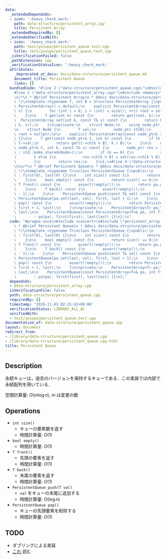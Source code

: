 ```yaml
---
data:
  _extendedDependsOn:
  - icon: ':heavy_check_mark:'
    path: data-structure/persistent_array.cpp
    title: Persistent Array
  _extendedRequiredBy: []
  _extendedVerifiedWith:
  - icon: ':heavy_check_mark:'
    path: test/yosupo/persistent_queue.test.cpp
    title: test/yosupo/persistent_queue.test.cpp
  _isVerificationFailed: false
  _pathExtension: cpp
  _verificationStatusIcon: ':heavy_check_mark:'
  attributes:
    _deprecated_at_docs: docs/data-structure/persistent_queue.md
    document_title: Persistent Queue
    links: []
  bundledCode: "#line 2 \"data-structure/persistent_queue.cpp\"\n#include <cassert>\n\
    #line 2 \"data-structure/persistent_array.cpp\"\n#include <memory>\n#include <vector>\n\
    \n/*\n * @brief Persistent Array\n * @docs docs/data-structure/persistent_array.md\n\
    \ */\ntemplate <typename T, int B = 2>\nclass PersistentArray {\npublic:\n   \
    \ PersistentArray() = default;\n    explicit PersistentArray(const std::vector<T>&\
    \ v) {\n        for (int i = 0; i < (int) v.size(); ++i) root = set(root, i, v[i]);\n\
    \    }\n\n    T get(int k) const {\n        return get(root, k);\n    }\n\n  \
    \  PersistentArray set(int k, const T& x) const {\n        return PersistentArray(set(root,\
    \ k, x));\n    }\n\nprivate:\n    struct Node;\n    using node_ptr = std::shared_ptr<Node>;\n\
    \n    struct Node {\n        T val;\n        node_ptr ch[B];\n    };\n\n    node_ptr\
    \ root = nullptr;\n\n    explicit PersistentArray(const node_ptr& root) : root(root)\
    \ {}\n\n    T get(const node_ptr& t, int k) const {\n        if (k == 0) return\
    \ t->val;\n        return get(t->ch[k % B], k / B);\n    }\n\n    node_ptr set(const\
    \ node_ptr& t, int k, const T& x) const {\n        node_ptr res = t ? std::make_shared<Node>(*t)\
    \ : std::make_shared<Node>();\n        if (k == 0) {\n            res->val = x;\n\
    \        } else {\n            res->ch[k % B] = set(res->ch[k % B], k / B, x);\n\
    \        }\n        return res;\n    }\n};\n#line 4 \"data-structure/persistent_queue.cpp\"\
    \n\n/*\n * @brief Persistent Queue\n * @docs docs/data-structure/persistent_queue.md\n\
    \ */\ntemplate <typename T>\nclass PersistentQueue {\npublic:\n    PersistentQueue()\
    \ : first(0), last(0) {}\n\n    int size() const {\n        return last - first;\n\
    \    }\n\n    bool empty() const {\n        return size() == 0;\n    }\n\n   \
    \ T front() const {\n        assert(!empty());\n        return pa.get(first);\n\
    \    }\n\n    T back() const {\n        assert(!empty());\n        return pa.get(last\
    \ - 1);\n    }\n\n    PersistentQueue push(const T& val) const {\n        return\
    \ PersistentQueue(pa.set(last, val), first, last + 1);\n    }\n\n    PersistentQueue\
    \ pop() const {\n        assert(!empty());\n        return PersistentQueue(pa,\
    \ first + 1, last);\n    }\n\nprivate:\n    PersistentArray<T> pa;\n    int first,\
    \ last;\n\n    PersistentQueue(const PersistentArray<T>& pa, int first, int last)\n\
    \        : pa(pa), first(first), last(last) {}\n};\n"
  code: "#pragma once\n#include <cassert>\n#include \"persistent_array.cpp\"\n\n/*\n\
    \ * @brief Persistent Queue\n * @docs docs/data-structure/persistent_queue.md\n\
    \ */\ntemplate <typename T>\nclass PersistentQueue {\npublic:\n    PersistentQueue()\
    \ : first(0), last(0) {}\n\n    int size() const {\n        return last - first;\n\
    \    }\n\n    bool empty() const {\n        return size() == 0;\n    }\n\n   \
    \ T front() const {\n        assert(!empty());\n        return pa.get(first);\n\
    \    }\n\n    T back() const {\n        assert(!empty());\n        return pa.get(last\
    \ - 1);\n    }\n\n    PersistentQueue push(const T& val) const {\n        return\
    \ PersistentQueue(pa.set(last, val), first, last + 1);\n    }\n\n    PersistentQueue\
    \ pop() const {\n        assert(!empty());\n        return PersistentQueue(pa,\
    \ first + 1, last);\n    }\n\nprivate:\n    PersistentArray<T> pa;\n    int first,\
    \ last;\n\n    PersistentQueue(const PersistentArray<T>& pa, int first, int last)\n\
    \        : pa(pa), first(first), last(last) {}\n};"
  dependsOn:
  - data-structure/persistent_array.cpp
  isVerificationFile: false
  path: data-structure/persistent_queue.cpp
  requiredBy: []
  timestamp: '2020-11-03 02:25:42+09:00'
  verificationStatus: LIBRARY_ALL_AC
  verifiedWith:
  - test/yosupo/persistent_queue.test.cpp
documentation_of: data-structure/persistent_queue.cpp
layout: document
redirect_from:
- /library/data-structure/persistent_queue.cpp
- /library/data-structure/persistent_queue.cpp.html
title: Persistent Queue
---
```

## Description

永続キューは，過去のバージョンを保持するキューである．この実装では内部で永続配列を用いている．

空間計算量: $O(m \log n)$, $m$ は変更の数

## Operations

- `int size()`
    - キューの要素数を返す
    - 時間計算量: $O(1)$
- `bool empty()`
    - 時間計算量: $O(1)$
- `T front()`
    - 先頭の要素を返す
    - 時間計算量: $O(1)$
- `T back()`
    - 末尾の要素を返す
    - 時間計算量: $O(1)$
- `PersistentQueue push(T val)`
    - `val` をキューの末尾に追加する
    - 時間計算量: $O(\log n)$
- `PersistentQueue pop()`
    - キューの先頭要素を削除する
    - 時間計算量: $O(1)$

## TODO

- ダブリングによる実装
- [これ](https://www.cs.cmu.edu/~rwh/theses/okasaki.pdf) 読む
